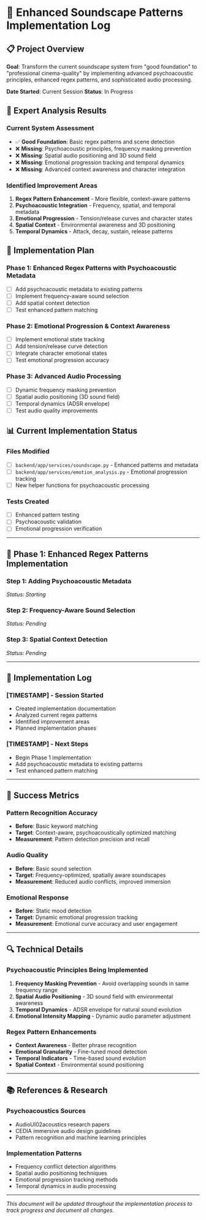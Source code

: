 # 🎵 Enhanced Soundscape Patterns Implementation Log

## 📋 **Project Overview**
**Goal**: Transform the current soundscape system from "good foundation" to "professional cinema-quality" by implementing advanced psychoacoustic principles, enhanced regex patterns, and sophisticated audio processing.

**Date Started**: Current Session
**Status**: In Progress

## 🧠 **Expert Analysis Results**

### **Current System Assessment**
- ✅ **Good Foundation**: Basic regex patterns and scene detection
- ❌ **Missing**: Psychoacoustic principles, frequency masking prevention
- ❌ **Missing**: Spatial audio positioning and 3D sound field
- ❌ **Missing**: Emotional progression tracking and temporal dynamics
- ❌ **Missing**: Advanced context awareness and character integration

### **Identified Improvement Areas**
1. **Regex Pattern Enhancement** - More flexible, context-aware patterns
2. **Psychoacoustic Integration** - Frequency, spatial, and temporal metadata
3. **Emotional Progression** - Tension/release curves and character states
4. **Spatial Context** - Environmental awareness and 3D positioning
5. **Temporal Dynamics** - Attack, decay, sustain, release patterns

## 🚀 **Implementation Plan**

### **Phase 1: Enhanced Regex Patterns with Psychoacoustic Metadata**
- [ ] Add psychoacoustic metadata to existing patterns
- [ ] Implement frequency-aware sound selection
- [ ] Add spatial context detection
- [ ] Test enhanced pattern matching

### **Phase 2: Emotional Progression & Context Awareness**
- [ ] Implement emotional state tracking
- [ ] Add tension/release curve detection
- [ ] Integrate character emotional states
- [ ] Test emotional progression accuracy

### **Phase 3: Advanced Audio Processing**
- [ ] Dynamic frequency masking prevention
- [ ] Spatial audio positioning (3D sound field)
- [ ] Temporal dynamics (ADSR envelope)
- [ ] Test audio quality improvements

## 📊 **Current Implementation Status**

### **Files Modified**
- [ ] `backend/app/services/soundscape.py` - Enhanced patterns and metadata
- [ ] `backend/app/services/emotion_analysis.py` - Emotional progression tracking
- [ ] New helper functions for psychoacoustic processing

### **Tests Created**
- [ ] Enhanced pattern testing
- [ ] Psychoacoustic validation
- [ ] Emotional progression verification

---

## 🔧 **Phase 1: Enhanced Regex Patterns Implementation**

### **Step 1: Adding Psychoacoustic Metadata**
*Status: Starting*

### **Step 2: Frequency-Aware Sound Selection**
*Status: Pending*

### **Step 3: Spatial Context Detection**
*Status: Pending*

---

## 📝 **Implementation Log**

### **[TIMESTAMP] - Session Started**
- Created implementation documentation
- Analyzed current regex patterns
- Identified improvement areas
- Planned implementation phases

### **[TIMESTAMP] - Next Steps**
- Begin Phase 1 implementation
- Add psychoacoustic metadata to existing patterns
- Test enhanced pattern matching

---

## 🎯 **Success Metrics**

### **Pattern Recognition Accuracy**
- **Before**: Basic keyword matching
- **Target**: Context-aware, psychoacoustically optimized matching
- **Measurement**: Pattern detection precision and recall

### **Audio Quality**
- **Before**: Basic sound selection
- **Target**: Frequency-optimized, spatially aware soundscapes
- **Measurement**: Reduced audio conflicts, improved immersion

### **Emotional Response**
- **Before**: Static mood detection
- **Target**: Dynamic emotional progression tracking
- **Measurement**: Emotional curve accuracy and user engagement

---

## 🔍 **Technical Details**

### **Psychoacoustic Principles Being Implemented**
1. **Frequency Masking Prevention** - Avoid overlapping sounds in same frequency range
2. **Spatial Audio Positioning** - 3D sound field with environmental awareness
3. **Temporal Dynamics** - ADSR envelope for natural sound evolution
4. **Emotional Intensity Mapping** - Dynamic audio parameter adjustment

### **Regex Pattern Enhancements**
- **Context Awareness** - Better phrase recognition
- **Emotional Granularity** - Fine-tuned mood detection
- **Temporal Indicators** - Time-based sound evolution
- **Spatial Context** - Environmental sound positioning

---

## 📚 **References & Research**

### **Psychoacoustics Sources**
- AudioUI02acoustics research papers
- CEDIA immersive audio design guidelines
- Pattern recognition and machine learning principles

### **Implementation Patterns**
- Frequency conflict detection algorithms
- Spatial audio positioning techniques
- Emotional progression tracking methods
- Temporal dynamics in audio processing

---

*This document will be updated throughout the implementation process to track progress and document all changes.*
